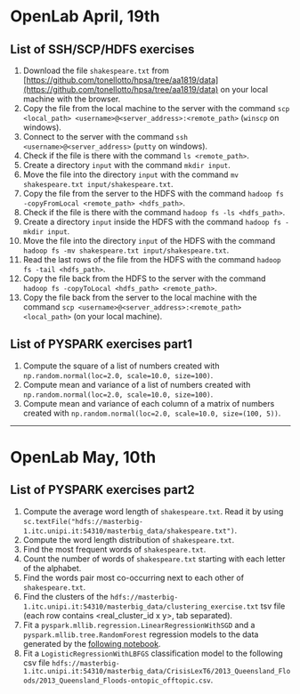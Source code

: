 # OpenLab April, 19th

## List of SSH/SCP/HDFS exercises

1. Download the file ```shakespeare.txt``` from [https://github.com/tonellotto/hpsa/tree/aa1819/data](https://github.com/tonellotto/hpsa/tree/aa1819/data) on your local machine with the browser.
2. Copy the file from the local machine to the server with the command ```scp <local_path> <username>@<server_address>:<remote_path>``` (```winscp``` on windows).
3. Connect to the server with the command ```ssh <username>@<server_address>``` (```putty``` on windows).
4. Check if the file is there with the command ```ls <remote_path>```.
5. Create a directory ```input``` with the command ```mkdir input```.
6. Move the file into the directory ```input``` with the command ```mv shakespeare.txt input/shakespeare.txt```.
7. Copy the file from the server to the HDFS with the command ```hadoop fs -copyFromLocal <remote_path> <hdfs_path>```.
8. Check if the file is there with the command ```hadoop fs -ls <hdfs_path>```.
9. Create a directory ```input``` inside the HDFS with the command ```hadoop fs -mkdir input```.
10. Move the file into the directory ```input``` of the HDFS with the command ```hadoop fs -mv shakespeare.txt input/shakespeare.txt```.
11. Read the last rows of the file from the HDFS with the command ```hadoop fs -tail <hdfs_path>```.
12. Copy the file back from the HDFS to the server with the command ```hadoop fs -copyToLocal <hdfs_path> <remote_path>```.
13. Copy the file back from the server to the local machine with the command ```scp <username>@<server_address>:<remote_path> <local_path>``` (on your local machine).

## List of PYSPARK exercises part1
1. Compute the square of a list of numbers created with ```np.random.normal(loc=2.0, scale=10.0, size=100)```.
2. Compute mean and variance of a list of numbers created with ```np.random.normal(loc=2.0, scale=10.0, size=100)```.
3. Compute mean and variance of each column of a matrix of numbers created with ```np.random.normal(loc=2.0, scale=10.0, size=(100, 5))```.

---

# OpenLab May, 10th

## List of PYSPARK exercises part2
1. Compute the average word length of ```shakespeare.txt```. Read it by using ```sc.textFile("hdfs://masterbig-1.itc.unipi.it:54310/masterbig_data/shakespeare.txt")```.
2. Compute the word length distribution of ```shakespeare.txt```.
3. Find the most frequent words of ```shakespeare.txt```.
4. Count the number of words of ```shakespeare.txt``` starting with each letter of the alphabet.
5. Find the words pair most co-occurring next to each other of ```shakespeare.txt```.
6. Find the clusters of the ```hdfs://masterbig-1.itc.unipi.it:54310/masterbig_data/clustering_exercise.txt``` tsv file (each row contains <real_cluster_id x y>, tab separated).
7. Fit a `pyspark.mllib.regression.LinearRegressionWithSGD` and a `pyspark.mllib.tree.RandomForest` regression models to the data generated by the [following notebook](../exercises/RegressionExercise.ipynb).
8. Fit a `LogisticRegressionWithLBFGS` classification model to the following csv file `hdfs://masterbig-1.itc.unipi.it:54310/masterbig_data/CrisisLexT6/2013_Queensland_Floods/2013_Queensland_Floods-ontopic_offtopic.csv`.
